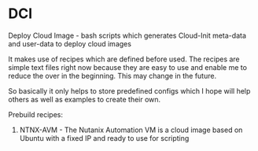 # DCI
Deploy Cloud Image - bash scripts which generates Cloud-Init meta-data and user-data to deploy cloud images

It makes use of recipes which are defined before used. The recipes are simple text files right now because they are easy to use and enable me to reduce the over in the beginning. This may change in the future.

So basically it only helps to store predefined configs which I hope will help others as well as examples to create their own.

Prebuild recipes:

1. NTNX-AVM - The Nutanix Automation VM is a cloud image based on Ubuntu with a fixed IP and ready to use for scripting 

